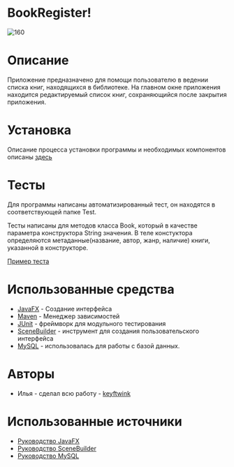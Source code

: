 # BookRegister!
![160](https://user-images.githubusercontent.com/101409447/209712277-9dd1aa14-d1a6-4be0-9be0-18832070deba.png)

# Описание
Приложение предназначено для помощи пользователю в ведении списка книг, находящихся в библиотеке. На главном окне приложения находится редактируемый список книг, сохраняющийся после закрытия приложения.

# Установка
Описание процесса установки программы и необходимых компонентов описаны [здесь](https://github.com/keyftwink/bookRegister/wiki/%238-%D0%A0%D1%83%D0%BA%D0%BE%D0%B2%D0%BE%D0%B4%D1%81%D1%82%D0%B2%D0%BE-%D0%BF%D0%BE%D0%BB%D1%8C%D0%B7%D0%BE%D0%B2%D0%B0%D1%82%D0%B5%D0%BB%D1%8F)
# Тесты
Для программы написаны автоматизированный тест, он находятся в соответствующей папке Test.

Тесты написаны для методов класса Book, который в качестве параметра конструктора String значения. В теле констуктора определяются метаданные(название, автор, жанр, наличие) книги, указанной в конструкторе.

[Пример теста](https://github.com/keyftwink/bookRegister/wiki/%237-Unit-%D1%82%D0%B5%D1%81%D1%82%D0%B8%D1%80%D0%BE%D0%B2%D0%B0%D0%BD%D0%B8%D0%B5)
# Использованные средства
- [JavaFX](https://openjfx.io/) - Создание интерфейса
- [Maven](https://maven.apache.org/) - Менеджер зависимостей
- [JUnit](https://junit.org/) - фреймворк для модульного тестирования
- [SceneBuilder](https://gluonhq.com/products/scene-builder/) - инструмент для создания пользовательского интерфейса
- [MySQL](https://www.mysql.com/) - использовалась для работы с базой данных.
# Авторы
- Илья - сделал всю работу - [keyftwink](https://github.com/keyftwink)
# Использованные источники
- [Руководство JavaFX](https://metanit.com/java/javafx/)
- [Руководство SceneBuilder](https://habr.com/ru/post/474982/)
- [Руководство MySQL](https://metanit.com/sql/mysql/)
